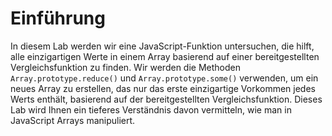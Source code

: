 # Einführung

In diesem Lab werden wir eine JavaScript-Funktion untersuchen, die hilft, alle einzigartigen Werte in einem Array basierend auf einer bereitgestellten Vergleichsfunktion zu finden. Wir werden die Methoden `Array.prototype.reduce()` und `Array.prototype.some()` verwenden, um ein neues Array zu erstellen, das nur das erste einzigartige Vorkommen jedes Werts enthält, basierend auf der bereitgestellten Vergleichsfunktion. Dieses Lab wird Ihnen ein tieferes Verständnis davon vermitteln, wie man in JavaScript Arrays manipuliert.
